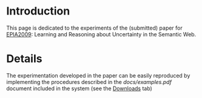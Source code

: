 # Introduction #

This page is dedicated to the experiments of the (submitted) paper for [EPIA2009](http://epia2009.web.ua.pt/): Learning and Reasoning about Uncertainty in the Semantic Web.

# Details #

The experimentation developed in the paper can be easily reproduced by implementing the procedures described in the _docs/examples.pdf_ document included in the system (see the [Downloads](http://code.google.com/p/incerto/downloads/list) tab)